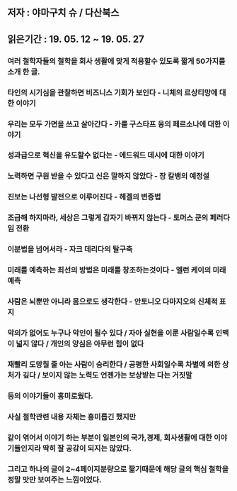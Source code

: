 ## 저자 : 야마구치 슈 / 다산북스

## 읽은기간 : 19. 05. 12 ~ 19. 05. 27

### 여러 철학자들의 철학을 회사 생활에 맞게 적용할수 있도록 짧게 50가지를 소개 한 글.

### 타인의 시기심을 관찰하면 비즈니스 기회가 보인다 - 니체의 르상티망에 대한 이야기

### 우리는 모두 가면을 쓰고 살아간다 - 카를 구스타프 융의 페르소나에 대한 이야기

### 성과급으로 혁신을 유도할수 없다는 - 에드워드 데시에 대한 이야기

### 노력하면 구원 받을 수 있다고 신은 말하지 않았다 - 장 칼뱅의 예정설

### 진보는 나선형 발전으로 이루어진다 - 헤겔의 변증법

### 조급해 하지마라, 세상은 그렇게 갑자기 바뀌지 않는다 - 토머스 쿤의 페러다임 전환

### 이분법을 넘어서라 - 자크 데리다의 탈구축

### 미래를 예측하는 최선의 방법은 미래를 창조하는것이다 - 엘런 케이의 미래 예측

### 사람은 뇌뿐만 아니라 몸으로도 생각한다 - 안토니오 다마지오의 신체적 표지

### 악의가 없어도 누구나 악인이 될수 있다 / 자아 실현을 이룬 사람일수록 인맥이 넓지 않다 / 개인의 양심은 아무런 힘이 없다

### 재빨리 도망칠 줄 아는 사람이 승리한다 / 공평한 사회일수록 차별에 의한 상처가 깊다 / 보이지 않는 노력도 언젠가는 보상받는 다는 거짓말

### 등의 이야기들이 흥미로웠다.


### 사실 철학관련 내용 자체는 흥미롭긴 했지만

### 같이 엮어서 이야기 하는 부분이 일본인의 국가,경제, 회사생활에 대한 이야기들인지라 딱히 잘 공감이 되지는 않았다.

### 그리고 하나의 글이 2~4페이지분량으로 짧기때문에 해당 글의 핵심 철학을 정말 맛만 보여주는 느낌이었다.